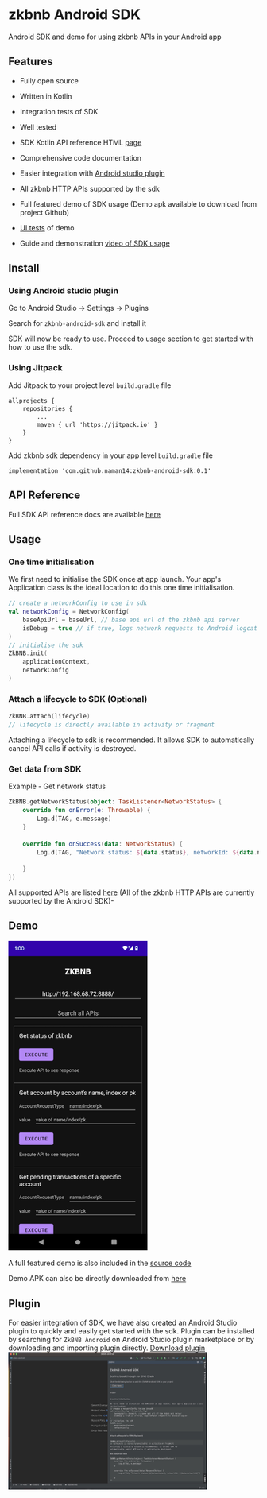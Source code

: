 # zkbnb Android SDK

Android SDK and demo for using zkbnb APIs in your Android app

## Features

- Fully open source

- Written in Kotlin

- Integration tests of SDK

- Well tested

- SDK Kotlin API reference HTML [page](https://naman14.github.io/zkbnb-android-sdk/api/index.html)

- Comprehensive code documentation

- Easier integration with [Android studio plugin](https://github.com/naman14/zkbnb-android-sdk/releases/download/0.1/plugin-1.0-SNAPSHOT.zip)

- All zkbnb HTTP APIs supported by the sdk

- Full featured demo of SDK usage (Demo apk available to download from project Github)

- [UI tests](https://github.com/naman14/zkbnb-android-sdk/blob/main/demo/demo_ui_test.mp4) of demo

- Guide and demonstration [video of SDK usage](https://youtu.be/Whc70rulFC4)


## Install

### Using Android studio plugin

Go to Android Studio -> Settings -> Plugins

Search for `zkbnb-android-sdk` and install it

SDK will now be ready to use. Proceed to usage section to get started with how to use the sdk.

### Using Jitpack

Add Jitpack to your project level `build.gradle` file

```
allprojects {
	repositories {
		...
		maven { url 'https://jitpack.io' }
	}
}
```

Add zkbnb sdk dependency in your app level `build.gradle` file
```
implementation 'com.github.naman14:zkbnb-android-sdk:0.1'

```
## API Reference
Full SDK API reference docs are available [here](https://naman14.github.io/zkbnb-android-sdk/api/index.html)

## Usage

### One time initialisation

We first need to initialise the SDK once at app launch. Your app's Application class is the ideal location to do this one time initialisation.

```kotlin
// create a networkConfig to use in sdk
val networkConfig = NetworkConfig(
    baseApiUrl = baseUrl, // base api url of the zkbnb api server
    isDebug = true // if true, logs network requests to Android logcat
)
// initialise the sdk
ZkBNB.init(
    applicationContext, 
    networkConfig
)
```

### Attach a lifecycle to SDK (Optional)
```kotlin
ZkBNB.attach(lifecycle)
// lifecycle is directly available in activity or fragment
```

Attaching a lifecycle to sdk is recommended. It allows SDK to automatically cancel API calls if activity is destroyed.

### Get data from SDK

Example - Get network status

```kotlin
ZkBNB.getNetworkStatus(object: TaskListener<NetworkStatus> {
    override fun onError(e: Throwable) {
        Log.d(TAG, e.message)
    }

    override fun onSuccess(data: NetworkStatus) {
        Log.d(TAG, "Network status: ${data.status}, networkId: ${data.networkId}")

    }
})
```

All supported APIs are listed [here](https://naman14.github.io/zkbnb-android-sdk/api/zkbnb-android-sdk/zk.bnb.android.sdk/-supported-a-p-is/index.html) (All of the zkbnb HTTP APIs are currently supported by the Android SDK)- 

## Demo

<img src="https://raw.githubusercontent.com/naman14/zkbnb-android-sdk/main/demo/demo_screenshot.png" width="280">

A full featured demo is also included in the [source code](https://github.com/naman14/zkbnb-android-sdk/tree/main/demo)

Demo APK can also be directly downloaded from [here](https://github.com/naman14/zkbnb-android-sdk/releases/download/0.1/zkbnb-android-demo.apk)

## Plugin

For easier integration of SDK, we have also created an Android Studio plugin to quickly and easily get started with the sdk. Plugin can be installed by searching for `ZkBNB Android` on Android Studio plugin marketplace or by downloading and importing plugin directly. 
[Download plugin](https://github.com/naman14/zkbnb-android-sdk/releases/download/0.1/plugin-1.0-SNAPSHOT.zip)
<img src="https://raw.githubusercontent.com/naman14/zkbnb-android-sdk/main/plugin/plugin_screenshot.jpg" width="400">





